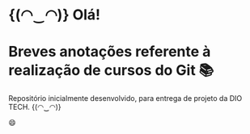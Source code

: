 # {(◠‿◠)} Olá!

# Breves anotações referente à realização de cursos do Git :books:

Repositório inicialmente desenvolvido, para entrega de projeto da DIO TECH. {(◠‿◠)}

:smile:
